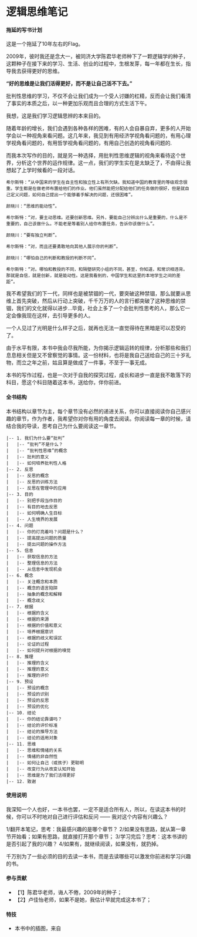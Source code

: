 # 逻辑思维笔记

#### 拖延的写书计划

这是一个拖延了10年左右的Flag。

2009年，彼时我还是念大一，被同济大学陈君华老师种下了一颗逻辑学的种子，这颗种子在接下来的学习、生活、创业的过程中，生根发芽，每一年都在生长，指导我去获得更好的思维。

**“好的思维是让我们活得更好，而不是让自己活不下去。”**

批判性思维的学习，不仅不会让我们成为一个受人讨嫌的杠精，反而会让我们看清了事实的本质之后，以一种更加乐观而且合理的方式生活下午。

我想，这是我们学习逻辑思辨的本来目的。

随着年龄的增长，我们会遇到各种各样的困难，有的人会自暴自弃，更多的人开始学会以一种视角来看问题。这几年来，我见到有用经济学视角看问题的，有用心理学视角看问题的，有用哲学视角看问题的，有用自己创造的视角看问题的.

而我本次写作的目的，就是另一种选择，用批判性思维逻辑的视角来看待这个世界，分析这个世界的运作规律。这一点，我们的学生实在是太缺乏了，不由得让我想起了上学时候看的一段对话。

```
希尔斯特：“从中国来的学生在自主性和独立性上有所欠缺。我知道中国的教育里的等级观念很重。学生都是在做老师布置给他们的作业。他们虽然能把分配给他们的任务做的很好，但是就自己定义问题，如何自己提出一个能够着手解决的问题，还很困难”。

颜晓川：“思维的能动性”。

希尔斯特：“对，要主动思维。还要创新思维。另外，要能自己分辨出什么是重要的，什么是不重要的，自己该做什么。不能老是等着别人给你布置任务，告诉你该做什么”。

颜晓川：“要有独立判断”。

希尔斯特：“对，而且还要勇敢地向其他人展示你的判断”。

颜晓川：“哪怕自己的判断和教授的判断不同”。

希尔斯特：“对。哪怕和教授的不同，和隔壁研究小组的不同，甚至，你知道，和常识相违背。那就是自信，就是创新，就是能动性。这是我看到的，中国学生和这里的本地学生之间的差距”。
```

我不希望我们的下一代，同样也是被禁锢的一代，要突破这种禁锢，那么就要从思维上首先突破，然后从行动上突破，千千万万的人的言行都突破了这种思维的禁锢，我们的文化就得以进步...毕竟，社会上多了一个会批判性思考的人，那么它一定会像我现在这样，去引导更多的人。

一个人见过了光明是什么样子之后，就再也无法一直觉得待在黑暗是可以忍受的了。

由于水平有限，本书中我会尽我所能，为你揭示逻辑运转的规律，分析那些和我们息息相关但是又不曾察觉的事情。这一份材料，也将是我自己送给自己的三十岁礼物，而立之年之前，姑且算是做成了一件事，不至于一事无成。

本书的写作过程，也是一次对于自我的探究过程，成长和进步一直是我不敢落下的科目，愿这个科目随着这本书，送给你，伴你前进。

#### 全书结构

本书结构以章节为主，每个章节没有必然的递进关系，你可以直接阅读你自己感兴趣的章节，作为作者，我希望你对你有用的角度去阅读。你阅读每一章的时候，请结合我的导读，思考自己为什么要阅读这一章节。

```code  
|-- 1. 我们为什么要“批判”
|   |-- “批判”不是什么？
|   |-- “批判性思维”的概念
|   |-- 批判的意义
|   |-- 如何培养批判性人格
|-- 2. 反思
|   |-- 反思的概念
|   |-- 反思的训练方法
|   |-- 反思在管理中的应用
|-- 3. 目的
|   |-- 别把手段当作目的
|   |-- 有目的地去反思
|   |-- 如何明确人生目标
|   |-- 人生境界的发展
|-- 4. 问题
|   |-- 你的灯亮着吗？问题是什么？
|   |-- 提高提出问题的质量
|   |-- 提出问题的操作方法
|-- 5. 信息
|   |-- 获取信息的方法
|   |-- 整理信息的方法
|   |-- 从信息中发现机会
|-- 6. 概念
|   |-- 关注概念和本质
|   |-- 概念的语言陷阱
|   |-- 抽象的概念和解释
|   |-- 概念歧义
|-- 7. 根据
|   |-- 根据的含义
|   |-- 根据的来源
|   |-- 根据的价值和意义
|   |-- 培养根据意识
|   |-- 根据的歧义和误区
|   |-- 论证的过程
|   |-- 如何提升对根据的嗅觉
|-- 8. 推理
|   |-- 推理的含义
|   |-- 推理的意义
|   |-- 推理的评价
|-- 9. 预设
|   |-- 预设的概念
|   |-- 预设的识别
|   |-- 预设的反思
|   |-- 预设的优化
|-- 10. 结论
|   |-- 你的结论靠谱吗？
|   |-- 结论的评价标准
|   |-- 结论的推导方法
|   |-- 结论的适用对象
|-- 11. 思维
|   |-- 思维和情绪的关系
|   |-- 情绪的非自然性
|   |-- 如何让自己（或孩子）更聪明
|   |-- 改变行为从改变认知开始
|   |-- 思维是为了我们活得更好
|-- 12. 致谢
```

#### 使用说明

我深知一个人也好，一本书也罢，一定不是适合所有人，所以，在读这本书的时候，你可以不时地对自己进行评估和反问 —— 我对这个内容有兴趣么？

1/翻开本笔记，思考：我最感兴趣的是哪个章节？
2/如果没有思路，就从第一章节开始看；如果有思路，就直接打开那个章节；
3/学习完后？思考：这本书讲的是否引起了我的兴趣？
4/如果有，就继续阅读，如果没有，就扔掉。

千万别为了一些必须的目的去读一本书，而是去读哪些可以激发你前进和学习兴趣的书。


#### 参与贡献

- 【1】陈君华老师，诲人不倦，2009年的种子；
- 【2】卢佳怡老师，如果不是她，我估计早就完成这本书了；

#### 特技

- 本书中的插图，来自